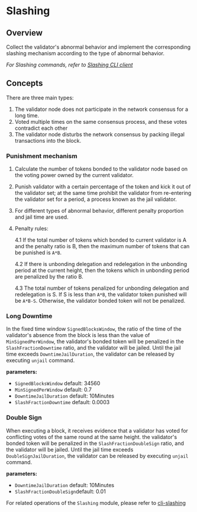 # Slashing
## Overview

Collect the validator's abnormal behavior and implement the corresponding slashing mechanism according to the type of abnormal behavior.

_For Slashing commands, refer to [Slashing CLI client](../cli-client/slashing.md)_

## Concepts

There are three main types:

1. The validator node does not participate in the network consensus for a long time.
2. Voted multiple times on the same consensus process, and these votes contradict each other
3. The validator node disturbs the network consensus by packing illegal transactions into the block.

### Punishment mechanism

1. Calculate the number of tokens bonded to the validator node based on the voting power owned by the current validator.
2. Punish validator  with a certain percentage of the token and kick it out of the validator set; at the same time prohibit the validator from re-entering the validator set for a period, a process known as the jail validator.
3. For different types of abnormal behavior, different penalty proportion and jail time are used.
4. Penalty rules:

    4.1 If the total number of tokens which bonded to current validator is A and the penalty ratio is B, then the maximum number of tokens that can be punished is `A*B`.

    4.2 If there is unbonding delegation and redelegation in the unbonding period at the current height, then the tokens which in unbonding period are penalized by the ratio B.

    4.3 The total number of tokens penalized for unbonding delegation and redelegation is S. If S is less than `A*B`, the validator token punished will be `A*B-S`. Otherwise, the validator bonded token will not be penalized.

### Long Downtime

In the fixed time window `SignedBlocksWindow`, the ratio of the time of the validator's absence from the block is less than the value of `MinSignedPerWindow`, the validator's bonded token will be penalized in the `SlashFractionDowntime` ratio, and the validator will be jailed. Until the jail time exceeds `DowntimeJailDuration`, the validator can be released by executing `unjail` command.

**parameters:**

* `SignedBlocksWindow` default: 34560
* `MinSignedPerWindow` default: 0.7
* `DowntimeJailDuration` default: 10Minutes
* `SlashFractionDowntime` default: 0.0003

### Double Sign

When executing a block, it receives evidence that a validator has voted for conflicting votes of the same round at the same height. the validator's bonded token will be penalized in the `SlashFractionDoubleSign` ratio, and the validator will be jailed. Until the jail time exceeds `DoubleSignJailDuration`, the validator can be released by executing `unjail` command.

**parameters:**

* `DowntimeJailDuration` default: 10Minutes
* `SlashFractionDoubleSign`default: 0.01

For related operations of the `Slashing` module, please refer to [cli-slashing](../cli-client/slashing.md)
